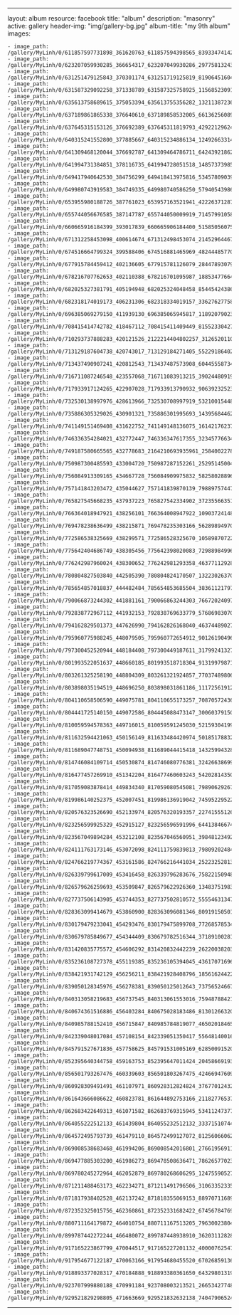 
---
layout: album
resource: facebook
title: "album"
description: "masonry"
active: gallery
header-img: "img/gallery-bg.jpg"
album-title: "my 9th album"
images:
    
    - image_path: /gallery/MyLinh/0/611857597731898_361620763_611857594398565_8393347414291536880_n.jpg
    - image_path: /gallery/MyLinh/0/623207059930285_366654317_623207049930286_2977581324309541641_n.jpg
    - image_path: /gallery/MyLinh/0/631251479125843_370301174_631251719125819_8190645160466942206_n.jpg
    - image_path: /gallery/MyLinh/0/631587329092258_371338789_631587325758925_1156852309102160128_n.jpg
    - image_path: /gallery/MyLinh/0/635613758689615_375053394_635613755356282_1321138723660436451_n.jpg
    - image_path: /gallery/MyLinh/0/637189861865338_376640610_637189858532005_661362560894270607_n.jpg
    - image_path: /gallery/MyLinh/0/637645315153126_376692389_637645311819793_4292212962408469214_n.jpg
    - image_path: /gallery/MyLinh/0/640315241552800_377885667_640315234886134_1249266331474718834_n.jpg
    - image_path: /gallery/MyLinh/0/641309468120044_376692787_641309464786711_6424392186250198634_n.jpg
    - image_path: /gallery/MyLinh/0/641994731384851_378116735_641994728051518_1485737398501391907_n.jpg
    - image_path: /gallery/MyLinh/0/649417940642530_384756299_649418413975816_5345780903933957159_n.jpg
    - image_path: /gallery/MyLinh/0/649980743919583_384749335_649980740586250_579405439869638789_n.jpg
    - image_path: /gallery/MyLinh/0/653955980188726_387761023_653957163521941_4222637128728723548_n.jpg
    - image_path: /gallery/MyLinh/0/655744056676585_387147787_655744050009919_714579910582669542_n.jpg
    - image_path: /gallery/MyLinh/0/660665916184399_393017839_660665906184400_5158505607551162127_n.jpg
    - image_path: /gallery/MyLinh/0/671312258453098_400614674_671312498453074_2145296446739323457_n.jpg
    - image_path: /gallery/MyLinh/0/674516664799324_399588406_674516881465969_4824448577037947486_n.jpg
    - image_path: /gallery/MyLinh/0/677915784459412_402136605_677915781126079_2844789307906092687_n.jpg
    - image_path: /gallery/MyLinh/0/678216707762653_402110388_678216701095987_1885347766484107178_n.jpg
    - image_path: /gallery/MyLinh/0/682025327381791_405194948_682025324048458_8544542438652930617_n.jpg
    - image_path: /gallery/MyLinh/0/682318174019173_406231306_682318334019157_3362762775813812181_n.jpg
    - image_path: /gallery/MyLinh/0/696385069279150_411939130_696385065945817_1189207902387399519_n.jpg
    - image_path: /gallery/MyLinh/0/708415414742782_418467112_708415411409449_8155233042711797256_n.jpg
    - image_path: /gallery/MyLinh/0/710293737888283_420121526_2122214404802257_3126520110829179857_n.jpg
    - image_path: /gallery/MyLinh/0/713129187604738_420743017_713129184271405_5522918640232559965_n.jpg
    - image_path: /gallery/MyLinh/0/713437490907241_420812543_713437487573908_6044555873433625103_n.jpg
    - image_path: /gallery/MyLinh/0/716711087246548_423557068_716711083913215_3902448091960416603_n.jpg
    - image_path: /gallery/MyLinh/0/717933917124265_422907028_717933913790932_9063923252340558551_n.jpg
    - image_path: /gallery/MyLinh/0/732530138997976_428613966_732530708997919_5321001544821955029_n.jpg
    - image_path: /gallery/MyLinh/0/735886305329026_430901321_735886301995693_1439568446232796815_n.jpg
    - image_path: /gallery/MyLinh/0/741149151469408_431622752_741149148136075_1614217623760195620_n.jpg
    - image_path: /gallery/MyLinh/0/746336354284021_432772447_746336347617355_3234577663441755142_n.jpg
    - image_path: /gallery/MyLinh/0/749187580665565_432778683_2164210693935961_2584002278189143949_n.jpg
    - image_path: /gallery/MyLinh/0/750987300485593_433004720_750987287152261_2529514500447103655_n.jpg
    - image_path: /gallery/MyLinh/0/756084913309165_434667728_756084909975832_5825802889693192981_n.jpg
    - image_path: /gallery/MyLinh/0/757141843203472_435044627_757141839870139_7988975744703569114_n.jpg
    - image_path: /gallery/MyLinh/0/765827545668235_437937223_765827542334902_3723556635173547099_n.jpg
    - image_path: /gallery/MyLinh/0/766364018947921_438256101_766364008947922_109037241480273456_n.jpg
    - image_path: /gallery/MyLinh/0/769478238636499_438215871_769478235303166_5628989497018172850_n.jpg
    - image_path: /gallery/MyLinh/0/772586538325669_438299571_772586528325670_1058987072243862798_n.jpg
    - image_path: /gallery/MyLinh/0/775642404686749_438305456_775642398020083_7298898499683510430_n.jpg
    - image_path: /gallery/MyLinh/0/776242987960024_438300652_776242981293358_4637711292889936051_n.jpg
    - image_path: /gallery/MyLinh/0/780804827503840_442505390_780804824170507_1322302637010669838_n.jpg
    - image_path: /gallery/MyLinh/0/785654857018837_444482484_785654853685504_3836112179754585426_n.jpg
    - image_path: /gallery/MyLinh/0/790066873244302_441881161_790066863244303_7667202409768695023_n.jpg
    - image_path: /gallery/MyLinh/0/792838772967112_441932153_792838769633779_5768698307026965072_n.jpg
    - image_path: /gallery/MyLinh/0/794162829501373_447626990_794162826168040_4637448902789322842_n.jpg
    - image_path: /gallery/MyLinh/0/795960775988245_448079505_795960772654912_9012619049622970876_n.jpg
    - image_path: /gallery/MyLinh/0/797300452520944_448184408_797300449187611_3179924132764054533_n.jpg
    - image_path: /gallery/MyLinh/0/801993522051637_448660185_801993518718304_9131997987100784924_n.jpg
    - image_path: /gallery/MyLinh/0/803261325258190_448804309_803261321924857_7703748980672192220_n.jpg
    - image_path: /gallery/MyLinh/0/803898035194519_448696250_803898031861186_1117256191253068938_n.jpg
    - image_path: /gallery/MyLinh/0/804110658506590_449075781_804110655173257_7087057243663345987_n.jpg
    - image_path: /gallery/MyLinh/0/804441725140150_449072586_804445088473147_3006037915021004792_n.jpg
    - image_path: /gallery/MyLinh/0/810059594578363_449716015_810059591245030_521593041991926466_n.jpg
    - image_path: /gallery/MyLinh/0/811632594421063_450156149_811633484420974_5018517883280090427_n.jpg
    - image_path: /gallery/MyLinh/0/811689047748751_450094938_811689044415418_1432599432830772410_n.jpg
    - image_path: /gallery/MyLinh/0/814746084109714_450530874_814746080776381_3242663869932448531_n.jpg
    - image_path: /gallery/MyLinh/0/816477457269910_451342204_816477460603243_5420281435066690413_n.jpg
    - image_path: /gallery/MyLinh/0/817059083878414_449834340_817059080545081_7989062926798077992_n.jpg
    - image_path: /gallery/MyLinh/0/819986140252375_452007451_819986136919042_7459522952225325536_n.jpg
    - image_path: /gallery/MyLinh/0/820576323526690_452133974_820576320193357_2274155512646220559_n.jpg
    - image_path: /gallery/MyLinh/0/823256599925329_452915127_823256596591996_6441384667471749896_n.jpg
    - image_path: /gallery/MyLinh/0/823567049894284_453212108_823567046560951_3984812349200277749_n.jpg
    - image_path: /gallery/MyLinh/0/824111763173146_453072098_824111759839813_7980920248459389517_n.jpg
    - image_path: /gallery/MyLinh/0/824766219774367_453161586_824766216441034_2522325281364428913_n.jpg
    - image_path: /gallery/MyLinh/0/826339799617009_453416458_826339796283676_7582215094843272795_n.jpg
    - image_path: /gallery/MyLinh/0/826579626259693_453509847_826579622926360_1348375198369794466_n.jpg
    - image_path: /gallery/MyLinh/0/827737506143905_453744353_827737502810572_5555463134753055856_n.jpg
    - image_path: /gallery/MyLinh/0/828363099414679_453860900_828363096081346_8091915050100297272_n.jpg
    - image_path: /gallery/MyLinh/0/830179479233041_454293476_830179475899708_7726857853416980954_n.jpg
    - image_path: /gallery/MyLinh/0/830679785849677_454344409_830679782516344_3718910028101598334_n.jpg
    - image_path: /gallery/MyLinh/0/831420835775572_454606292_831420832442239_2622003820318074588_n.jpg
    - image_path: /gallery/MyLinh/0/835236108727378_455119385_835236105394045_4361707169623809436_n.jpg
    - image_path: /gallery/MyLinh/0/838421931742129_456256211_838421928408796_1856162442233042859_n.jpg
    - image_path: /gallery/MyLinh/0/839050128345976_456278381_839050125012643_7375652466708137273_n.jpg
    - image_path: /gallery/MyLinh/0/840313058219683_456737545_840313061553016_7594878842135736064_n.jpg
    - image_path: /gallery/MyLinh/0/840674361516886_456403284_840675028183486_8130126632078908702_n.jpg
    - image_path: /gallery/MyLinh/0/840985788152410_456715847_840985784819077_4650201846599596228_n.jpg
    - image_path: /gallery/MyLinh/0/842339048017084_457108154_842339051350417_5564814001605120185_n.jpg
    - image_path: /gallery/MyLinh/0/845791527671836_457758625_845791531005169_6285009152010923664_n.jpg
    - image_path: /gallery/MyLinh/0/852395640344758_459163753_852395647011424_2045866919362102836_n.jpg
    - image_path: /gallery/MyLinh/0/856501793267476_460339603_856501803267475_4246694760943138450_n.jpg
    - image_path: /gallery/MyLinh/0/860928309491491_461107971_860928312824824_3767701243223423535_n.jpg
    - image_path: /gallery/MyLinh/0/861643666086622_460823781_861644892753166_2118277653798413875_n.jpg
    - image_path: /gallery/MyLinh/0/862683422649313_461071582_862683769315945_5341124737704916778_n.jpg
    - image_path: /gallery/MyLinh/0/864055222512133_461439804_864055232512132_3337151074432660598_n.jpg
    - image_path: /gallery/MyLinh/0/864572495793739_461479110_864572499127072_8125606606232091827_n.jpg
    - image_path: /gallery/MyLinh/0/869008538683468_461994206_869008542016801_2766195691199753991_n.jpg
    - image_path: /gallery/MyLinh/0/869477885303200_461986273_869478508636471_7862657702393617507_n.jpg
    - image_path: /gallery/MyLinh/0/869780245272964_462052879_869780268606295_1247559052799966112_n.jpg
    - image_path: /gallery/MyLinh/0/871211488463173_462234271_871211491796506_3106335233541943097_n.jpg
    - image_path: /gallery/MyLinh/0/871817938402528_462137242_871818355069153_8897071168950932311_n.jpg
    - image_path: /gallery/MyLinh/0/872352325015756_462360861_872352331682422_6745678476950095499_n.jpg
    - image_path: /gallery/MyLinh/0/880711164179872_464010754_880711167513205_7963002380437518681_n.jpg
    - image_path: /gallery/MyLinh/0/899787442272244_466480072_899787448938910_3620311282825150988_n.jpg
    - image_path: /gallery/MyLinh/0/917165223867799_470044517_917165227201132_4000076254710638246_n.jpg
    - image_path: /gallery/MyLinh/0/917954677122187_470063166_917954680455520_6702685913690675739_n.jpg
    - image_path: /gallery/MyLinh/0/918893377028317_470184888_918893380361650_6432980131933933098_n.jpg
    - image_path: /gallery/MyLinh/0/923707999880188_470991184_923708003213521_2665342774849261451_n.jpg
    - image_path: /gallery/MyLinh/0/929521829298805_471663669_929521832632138_7404790652447749322_n.jpg
---